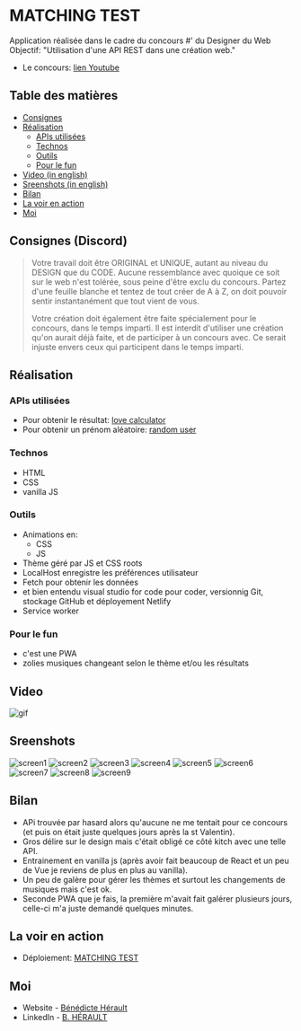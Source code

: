 # MATCHING TEST

Application réalisée dans le cadre du concours #' du Designer du Web
Objectif: "Utilisation d'une API REST dans une création web."

- Le concours: [lien Youtube](https://youtu.be/9tSYNQJn6c8)


## Table des matières

- [Consignes](#consignes)
- [Réalisation](#réalisation)
  - [APIs utilisées](#apis-utilisées)
  - [Technos](#technos)
  - [Outils](#outils)
  - [Pour le fun](#pour-le-fun)
 - [Video (in english)](#video)
 - [Sreenshots (in english)](#screenshots)
- [Bilan](#bilan)
- [La voir en action](#la-voir-en-action)
- [Moi](#moi)

## Consignes (Discord)

> Votre travail doit être ORIGINAL et UNIQUE, autant au niveau du DESIGN que du CODE.
Aucune ressemblance avec quoique ce soit sur le web n'est tolérée, sous peine d'être exclu du concours.
Partez d'une feuille blanche et tentez de tout créer de A à Z, on doit pouvoir sentir instantanément que tout vient de vous.
>
> Votre création doit également être faite spécialement pour le concours, dans le temps imparti.
Il est interdit d'utiliser une création qu'on aurait déjà faite, et de participer à un concours avec.
Ce serait injuste envers ceux qui participent dans le temps imparti.

## Réalisation

### APIs utilisées
- Pour obtenir le résultat: [love calculator](https://rapidapi.com/ajith/api/love-calculator/)
- Pour obtenir un prénom aléatoire: [random user](https://randomuser.me/)


### Technos

- HTML
- CSS
- vanilla JS

### Outils

- Animations en:
     - CSS
     - JS
- Thème géré par JS et CSS roots
- LocalHost enregistre les préférences utilisateur
- Fetch pour obtenir les données
- et bien entendu visual studio for code pour coder, versionnig Git, stockage GitHub et déployement Netlify
- Service worker


### Pour le fun

- c'est une PWA
- zolies musiques changeant selon le thème et/ou les résultats

## Video
![gif](./assets/design/MATCHING%20TEST.gif)


## Sreenshots
![screen1](./assets/design/1.png)
![screen2](./assets/design/2.png)
![screen3](./assets/design/3.png)
![screen4](./assets/design/4.png)
![screen5](./assets/design/5.png)
![screen6](./assets/design/6.png)
![screen7](./assets/design/7.png)
![screen8](./assets/design/8.png)
![screen9](./assets/design/9.png)

## Bilan

- APi trouvée par hasard alors qu'aucune ne me tentait pour ce concours (et puis on était juste quelques jours après la st Valentin).
- Gros délire sur le design mais c'était obligé ce côté kitch avec une telle API.
- Entrainement en vanilla js (après avoir fait beaucoup de React et un peu de Vue je reviens de plus en plus au vanilla).
- Un peu de galère pour gérer les thèmes et surtout les changements de musiques mais c'est ok.
- Seconde PWA que je fais, la première m'avait fait galérer plusieurs jours, celle-ci m'a juste demandé quelques minutes.

## La voir en action

- Déploiement: [MATCHING TEST](https://matching-test.netlify.app/)

## Moi

- Website - [Bénédicte Hérault](https://lazez-bzh.netlify.app/)
- LinkedIn - [B. HÉRAULT](https://www.linkedin.com/in/benedicte-herault/)
